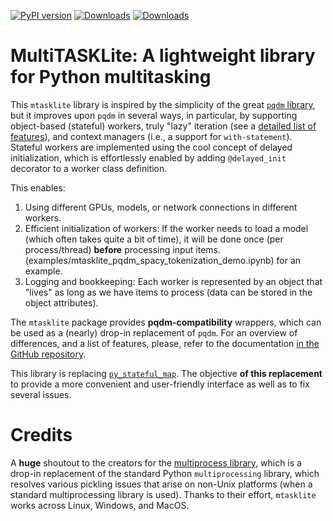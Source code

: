 [![PyPI version](https://img.shields.io/pypi/v/mtasklite.svg)](https://pypi.python.org/pypi/mtasklite/)
[![Downloads](https://static.pepy.tech/badge/mtasklite)](https://pepy.tech/project/mtasklite)
[![Downloads](https://static.pepy.tech/badge/mtasklite/month)](https://pepy.tech/project/mtasklite)

# MultiTASKLite: A lightweight library for Python multitasking

This `mtasklite` library is inspired by the simplicity of the great [`pqdm` library](https://github.com/niedakh/pqdm), but it improves upon `pqdm` in several ways, in particular, by supporting object-based (stateful) workers, truly "lazy" iteration (see a [detailed list of features](#features--advantages-over-pqdm)), and context managers (i.e., a support for `with-statement`). Stateful workers are implemented using the cool concept of delayed initialization, which is effortlessly enabled by adding `@delayed_init` decorator to a worker class definition.

This enables:
  1. Using different GPUs, models, or network connections in different workers.
  2. Efficient initialization of workers: If the worker needs to load a model (which often takes quite a bit of time), it will be done once (per process/thread)  **before** processing input items.(examples/mtasklite_pqdm_spacy_tokenization_demo.ipynb) for an example.
  3. Logging and bookkeeping: Each worker is represented by an object that "lives" as long as we have items to process (data can be stored in the object attributes). 
  
The `mtasklite` package provides **pqdm-compatibility** wrappers, which can be used as a (nearly) drop-in replacement of `pqdm`. For an overview of differences, and a list of features, please, refer to the documentation [in the GitHub repository](https://github.com/searchivarius/py_mtasklite).

This library is replacing [`py_stateful_map`](https://github.com/searchivarius/py_stateful_map). The objective **of this replacement** to provide a more convenient and user-friendly interface as well as to fix several issues.

# Credits

A **huge** shoutout to the creators for the [multiprocess library](https://github.com/uqfoundation/multiprocess), which is a drop-in replacement of the standard Python `multiprocessing` library, which resolves various pickling issues that arise on non-Unix platforms (when a standard multiprocessing library is used). Thanks to their effort, `mtasklite` works across Linux, Windows, and MacOS.

